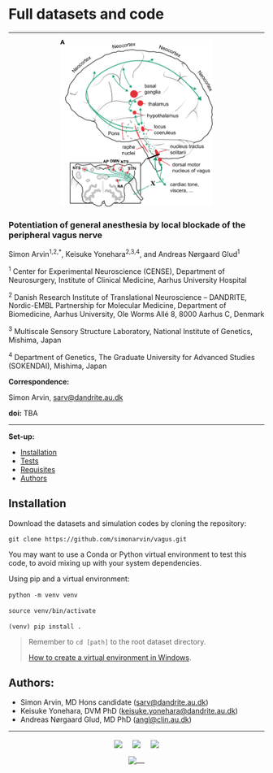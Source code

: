 # Full datasets and code
----
<p align="center">
  <img src="https://github.com/simonarvin/vagus/blob/main/misc/vagus_overview.svg" width=300/>
</p>

### Potentiation of general anesthesia by local blockade of the peripheral vagus nerve

Simon Arvin<sup>1,2,*</sup>, Keisuke Yonehara<sup>2,3,4</sup>, and Andreas Nørgaard Glud<sup>1</sup>

<sup>1</sup> Center for Experimental Neuroscience (CENSE), Department of Neurosurgery, Institute of Clinical Medicine, Aarhus University Hospital

<sup>2</sup> Danish Research Institute of Translational Neuroscience – DANDRITE, Nordic-EMBL Partnership for Molecular Medicine, Department of Biomedicine, Aarhus University, Ole Worms Allé 8, 8000 Aarhus C, Denmark

<sup>3</sup> Multiscale Sensory Structure Laboratory, National Institute of Genetics, Mishima, Japan

<sup>4</sup> Department of Genetics, The Graduate University for Advanced Studies (SOKENDAI), Mishima, Japan


**Correspondence:**

Simon Arvin, sarv@dandrite.au.dk

**doi:** TBA

----

**Set-up:**
- [Installation](#installation)
- [Tests](#tests)
- [Requisites](#requisites)
- [Authors](#authors)

## Installation

Download the datasets and simulation codes by cloning the repository:
```
git clone https://github.com/simonarvin/vagus.git
```

You may want to use a Conda or Python virtual environment to test this code, to avoid mixing up with your system dependencies.

Using pip and a virtual environment:

```python -m venv venv```

```source venv/bin/activate```

```(venv) pip install .```

> Remember to ```cd [path]``` to the root dataset directory.
> 
> [How to create a virtual environment in Windows](https://docs.python.org/3/library/venv.html).


## Authors:

- Simon Arvin, MD Hons candidate (sarv@dandrite.au.dk)
- Keisuke Yonehara, DVM PhD (keisuke.yonehara@dandrite.au.dk)
- Andreas Nørgaard Glud, MD PhD (angl@clin.au.dk)

----

<p align="center">
    <img src="https://github.com/simonarvin/eyeloop/blob/master/misc/imgs/aarhusuniversity.svg?raw=true" align="center" height="40">&nbsp;&nbsp;&nbsp;&nbsp;
    <img src="https://github.com/simonarvin/eyeloop/blob/master/misc/imgs/dandrite.svg?raw=true" align="center" height="40">&nbsp;&nbsp;&nbsp;&nbsp;
    <img src="https://github.com/simonarvin/connectivity_smallworld/blob/main/misc/CENSE.jpg" align="center" height="40">
</p>
<p align="center">
    <a href="http://www.yoneharalab.com">
    <img src="https://github.com/simonarvin/eyeloop/blob/master/misc/imgs/yoneharalab.svg?raw=true" align="center" height="18">&nbsp;&nbsp;&nbsp;&nbsp;
    </a>
    </p>

